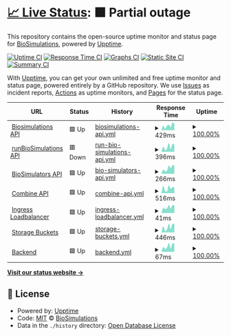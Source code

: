 # [📈 Live Status](https://status.biosimulations.org): <!--live status--> **🟧 Partial outage**

This repository contains the open-source uptime monitor and status page for [BioSimulations](https://biosimulations.org), powered by [Upptime](https://github.com/upptime/upptime).

[![Uptime CI](https://github.com/biosimulations/status-monitor/workflows/Uptime%20CI/badge.svg)](https://github.com/biosimulations/status-monitor/actions?query=workflow%3A%22Uptime+CI%22)
[![Response Time CI](https://github.com/biosimulations/status-monitor/workflows/Response%20Time%20CI/badge.svg)](https://github.com/biosimulations/status-monitor/actions?query=workflow%3A%22Response+Time+CI%22)
[![Graphs CI](https://github.com/biosimulations/status-monitor/workflows/Graphs%20CI/badge.svg)](https://github.com/biosimulations/status-monitor/actions?query=workflow%3A%22Graphs+CI%22)
[![Static Site CI](https://github.com/biosimulations/status-monitor/workflows/Static%20Site%20CI/badge.svg)](https://github.com/biosimulations/status-monitor/actions?query=workflow%3A%22Static+Site+CI%22)
[![Summary CI](https://github.com/biosimulations/status-monitor/workflows/Summary%20CI/badge.svg)](https://github.com/biosimulations/status-monitor/actions?query=workflow%3A%22Summary+CI%22)

With [Upptime](https://upptime.js.org), you can get your own unlimited and free uptime monitor and status page, powered entirely by a GitHub repository. We use [Issues](https://github.com/biosimulations/status-monitor/issues) as incident reports, [Actions](https://github.com/biosimulations/status-monitor/actions) as uptime monitors, and [Pages](https://status.biosimulations.org) for the status page.

<!--start: status pages-->
<!-- This summary is generated by Upptime (https://github.com/upptime/upptime) -->
<!-- Do not edit this manually, your changes will be overwritten -->
<!-- prettier-ignore -->
| URL | Status | History | Response Time | Uptime |
| --- | ------ | ------- | ------------- | ------ |
| <img alt="" src="https://favicons.githubusercontent.com/api.biosimulations.org" height="13"> [Biosimulations API](https://api.biosimulations.org) | 🟩 Up | [biosimulations-api.yml](https://github.com/biosimulations/status-monitor/commits/HEAD/history/biosimulations-api.yml) | <details><summary><img alt="Response time graph" src="./graphs/biosimulations-api/response-time-week.png" height="20"> 429ms</summary><br><a href="https://status.biosimulations.org/history/biosimulations-api"><img alt="Response time 362" src="https://img.shields.io/endpoint?url=https%3A%2F%2Fraw.githubusercontent.com%2Fbiosimulations%2Fstatus-monitor%2FHEAD%2Fapi%2Fbiosimulations-api%2Fresponse-time.json"></a><br><a href="https://status.biosimulations.org/history/biosimulations-api"><img alt="24-hour response time 591" src="https://img.shields.io/endpoint?url=https%3A%2F%2Fraw.githubusercontent.com%2Fbiosimulations%2Fstatus-monitor%2FHEAD%2Fapi%2Fbiosimulations-api%2Fresponse-time-day.json"></a><br><a href="https://status.biosimulations.org/history/biosimulations-api"><img alt="7-day response time 429" src="https://img.shields.io/endpoint?url=https%3A%2F%2Fraw.githubusercontent.com%2Fbiosimulations%2Fstatus-monitor%2FHEAD%2Fapi%2Fbiosimulations-api%2Fresponse-time-week.json"></a><br><a href="https://status.biosimulations.org/history/biosimulations-api"><img alt="30-day response time 362" src="https://img.shields.io/endpoint?url=https%3A%2F%2Fraw.githubusercontent.com%2Fbiosimulations%2Fstatus-monitor%2FHEAD%2Fapi%2Fbiosimulations-api%2Fresponse-time-month.json"></a><br><a href="https://status.biosimulations.org/history/biosimulations-api"><img alt="1-year response time 362" src="https://img.shields.io/endpoint?url=https%3A%2F%2Fraw.githubusercontent.com%2Fbiosimulations%2Fstatus-monitor%2FHEAD%2Fapi%2Fbiosimulations-api%2Fresponse-time-year.json"></a></details> | <details><summary><a href="https://status.biosimulations.org/history/biosimulations-api">100.00%</a></summary><a href="https://status.biosimulations.org/history/biosimulations-api"><img alt="All-time uptime 100.00%" src="https://img.shields.io/endpoint?url=https%3A%2F%2Fraw.githubusercontent.com%2Fbiosimulations%2Fstatus-monitor%2FHEAD%2Fapi%2Fbiosimulations-api%2Fuptime.json"></a><br><a href="https://status.biosimulations.org/history/biosimulations-api"><img alt="24-hour uptime 100.00%" src="https://img.shields.io/endpoint?url=https%3A%2F%2Fraw.githubusercontent.com%2Fbiosimulations%2Fstatus-monitor%2FHEAD%2Fapi%2Fbiosimulations-api%2Fuptime-day.json"></a><br><a href="https://status.biosimulations.org/history/biosimulations-api"><img alt="7-day uptime 100.00%" src="https://img.shields.io/endpoint?url=https%3A%2F%2Fraw.githubusercontent.com%2Fbiosimulations%2Fstatus-monitor%2FHEAD%2Fapi%2Fbiosimulations-api%2Fuptime-week.json"></a><br><a href="https://status.biosimulations.org/history/biosimulations-api"><img alt="30-day uptime 100.00%" src="https://img.shields.io/endpoint?url=https%3A%2F%2Fraw.githubusercontent.com%2Fbiosimulations%2Fstatus-monitor%2FHEAD%2Fapi%2Fbiosimulations-api%2Fuptime-month.json"></a><br><a href="https://status.biosimulations.org/history/biosimulations-api"><img alt="1-year uptime 100.00%" src="https://img.shields.io/endpoint?url=https%3A%2F%2Fraw.githubusercontent.com%2Fbiosimulations%2Fstatus-monitor%2FHEAD%2Fapi%2Fbiosimulations-api%2Fuptime-year.json"></a></details>
| <img alt="" src="https://favicons.githubusercontent.com/run.api.biosimulations.org" height="13"> [runBioSimulations API](https://run.api.biosimulations.org) | 🟥 Down | [run-bio-simulations-api.yml](https://github.com/biosimulations/status-monitor/commits/HEAD/history/run-bio-simulations-api.yml) | <details><summary><img alt="Response time graph" src="./graphs/run-bio-simulations-api/response-time-week.png" height="20"> 396ms</summary><br><a href="https://status.biosimulations.org/history/run-bio-simulations-api"><img alt="Response time 387" src="https://img.shields.io/endpoint?url=https%3A%2F%2Fraw.githubusercontent.com%2Fbiosimulations%2Fstatus-monitor%2FHEAD%2Fapi%2Frun-bio-simulations-api%2Fresponse-time.json"></a><br><a href="https://status.biosimulations.org/history/run-bio-simulations-api"><img alt="24-hour response time 433" src="https://img.shields.io/endpoint?url=https%3A%2F%2Fraw.githubusercontent.com%2Fbiosimulations%2Fstatus-monitor%2FHEAD%2Fapi%2Frun-bio-simulations-api%2Fresponse-time-day.json"></a><br><a href="https://status.biosimulations.org/history/run-bio-simulations-api"><img alt="7-day response time 396" src="https://img.shields.io/endpoint?url=https%3A%2F%2Fraw.githubusercontent.com%2Fbiosimulations%2Fstatus-monitor%2FHEAD%2Fapi%2Frun-bio-simulations-api%2Fresponse-time-week.json"></a><br><a href="https://status.biosimulations.org/history/run-bio-simulations-api"><img alt="30-day response time 387" src="https://img.shields.io/endpoint?url=https%3A%2F%2Fraw.githubusercontent.com%2Fbiosimulations%2Fstatus-monitor%2FHEAD%2Fapi%2Frun-bio-simulations-api%2Fresponse-time-month.json"></a><br><a href="https://status.biosimulations.org/history/run-bio-simulations-api"><img alt="1-year response time 387" src="https://img.shields.io/endpoint?url=https%3A%2F%2Fraw.githubusercontent.com%2Fbiosimulations%2Fstatus-monitor%2FHEAD%2Fapi%2Frun-bio-simulations-api%2Fresponse-time-year.json"></a></details> | <details><summary><a href="https://status.biosimulations.org/history/run-bio-simulations-api">100.00%</a></summary><a href="https://status.biosimulations.org/history/run-bio-simulations-api"><img alt="All-time uptime 100.00%" src="https://img.shields.io/endpoint?url=https%3A%2F%2Fraw.githubusercontent.com%2Fbiosimulations%2Fstatus-monitor%2FHEAD%2Fapi%2Frun-bio-simulations-api%2Fuptime.json"></a><br><a href="https://status.biosimulations.org/history/run-bio-simulations-api"><img alt="24-hour uptime 99.99%" src="https://img.shields.io/endpoint?url=https%3A%2F%2Fraw.githubusercontent.com%2Fbiosimulations%2Fstatus-monitor%2FHEAD%2Fapi%2Frun-bio-simulations-api%2Fuptime-day.json"></a><br><a href="https://status.biosimulations.org/history/run-bio-simulations-api"><img alt="7-day uptime 100.00%" src="https://img.shields.io/endpoint?url=https%3A%2F%2Fraw.githubusercontent.com%2Fbiosimulations%2Fstatus-monitor%2FHEAD%2Fapi%2Frun-bio-simulations-api%2Fuptime-week.json"></a><br><a href="https://status.biosimulations.org/history/run-bio-simulations-api"><img alt="30-day uptime 100.00%" src="https://img.shields.io/endpoint?url=https%3A%2F%2Fraw.githubusercontent.com%2Fbiosimulations%2Fstatus-monitor%2FHEAD%2Fapi%2Frun-bio-simulations-api%2Fuptime-month.json"></a><br><a href="https://status.biosimulations.org/history/run-bio-simulations-api"><img alt="1-year uptime 100.00%" src="https://img.shields.io/endpoint?url=https%3A%2F%2Fraw.githubusercontent.com%2Fbiosimulations%2Fstatus-monitor%2FHEAD%2Fapi%2Frun-bio-simulations-api%2Fuptime-year.json"></a></details>
| <img alt="" src="https://favicons.githubusercontent.com/api.biosimulators.org" height="13"> [BioSimulators API](https://api.biosimulators.org) | 🟩 Up | [bio-simulators-api.yml](https://github.com/biosimulations/status-monitor/commits/HEAD/history/bio-simulators-api.yml) | <details><summary><img alt="Response time graph" src="./graphs/bio-simulators-api/response-time-week.png" height="20"> 266ms</summary><br><a href="https://status.biosimulations.org/history/bio-simulators-api"><img alt="Response time 203" src="https://img.shields.io/endpoint?url=https%3A%2F%2Fraw.githubusercontent.com%2Fbiosimulations%2Fstatus-monitor%2FHEAD%2Fapi%2Fbio-simulators-api%2Fresponse-time.json"></a><br><a href="https://status.biosimulations.org/history/bio-simulators-api"><img alt="24-hour response time 395" src="https://img.shields.io/endpoint?url=https%3A%2F%2Fraw.githubusercontent.com%2Fbiosimulations%2Fstatus-monitor%2FHEAD%2Fapi%2Fbio-simulators-api%2Fresponse-time-day.json"></a><br><a href="https://status.biosimulations.org/history/bio-simulators-api"><img alt="7-day response time 266" src="https://img.shields.io/endpoint?url=https%3A%2F%2Fraw.githubusercontent.com%2Fbiosimulations%2Fstatus-monitor%2FHEAD%2Fapi%2Fbio-simulators-api%2Fresponse-time-week.json"></a><br><a href="https://status.biosimulations.org/history/bio-simulators-api"><img alt="30-day response time 203" src="https://img.shields.io/endpoint?url=https%3A%2F%2Fraw.githubusercontent.com%2Fbiosimulations%2Fstatus-monitor%2FHEAD%2Fapi%2Fbio-simulators-api%2Fresponse-time-month.json"></a><br><a href="https://status.biosimulations.org/history/bio-simulators-api"><img alt="1-year response time 203" src="https://img.shields.io/endpoint?url=https%3A%2F%2Fraw.githubusercontent.com%2Fbiosimulations%2Fstatus-monitor%2FHEAD%2Fapi%2Fbio-simulators-api%2Fresponse-time-year.json"></a></details> | <details><summary><a href="https://status.biosimulations.org/history/bio-simulators-api">100.00%</a></summary><a href="https://status.biosimulations.org/history/bio-simulators-api"><img alt="All-time uptime 100.00%" src="https://img.shields.io/endpoint?url=https%3A%2F%2Fraw.githubusercontent.com%2Fbiosimulations%2Fstatus-monitor%2FHEAD%2Fapi%2Fbio-simulators-api%2Fuptime.json"></a><br><a href="https://status.biosimulations.org/history/bio-simulators-api"><img alt="24-hour uptime 100.00%" src="https://img.shields.io/endpoint?url=https%3A%2F%2Fraw.githubusercontent.com%2Fbiosimulations%2Fstatus-monitor%2FHEAD%2Fapi%2Fbio-simulators-api%2Fuptime-day.json"></a><br><a href="https://status.biosimulations.org/history/bio-simulators-api"><img alt="7-day uptime 100.00%" src="https://img.shields.io/endpoint?url=https%3A%2F%2Fraw.githubusercontent.com%2Fbiosimulations%2Fstatus-monitor%2FHEAD%2Fapi%2Fbio-simulators-api%2Fuptime-week.json"></a><br><a href="https://status.biosimulations.org/history/bio-simulators-api"><img alt="30-day uptime 100.00%" src="https://img.shields.io/endpoint?url=https%3A%2F%2Fraw.githubusercontent.com%2Fbiosimulations%2Fstatus-monitor%2FHEAD%2Fapi%2Fbio-simulators-api%2Fuptime-month.json"></a><br><a href="https://status.biosimulations.org/history/bio-simulators-api"><img alt="1-year uptime 100.00%" src="https://img.shields.io/endpoint?url=https%3A%2F%2Fraw.githubusercontent.com%2Fbiosimulations%2Fstatus-monitor%2FHEAD%2Fapi%2Fbio-simulators-api%2Fuptime-year.json"></a></details>
| <img alt="" src="https://favicons.githubusercontent.com/combine.api.biosimulations.org" height="13"> [Combine API](https://combine.api.biosimulations.org/kisao/get-similar-algorithms?algorithms=KISAO_0000019) | 🟩 Up | [combine-api.yml](https://github.com/biosimulations/status-monitor/commits/HEAD/history/combine-api.yml) | <details><summary><img alt="Response time graph" src="./graphs/combine-api/response-time-week.png" height="20"> 516ms</summary><br><a href="https://status.biosimulations.org/history/combine-api"><img alt="Response time 420" src="https://img.shields.io/endpoint?url=https%3A%2F%2Fraw.githubusercontent.com%2Fbiosimulations%2Fstatus-monitor%2FHEAD%2Fapi%2Fcombine-api%2Fresponse-time.json"></a><br><a href="https://status.biosimulations.org/history/combine-api"><img alt="24-hour response time 610" src="https://img.shields.io/endpoint?url=https%3A%2F%2Fraw.githubusercontent.com%2Fbiosimulations%2Fstatus-monitor%2FHEAD%2Fapi%2Fcombine-api%2Fresponse-time-day.json"></a><br><a href="https://status.biosimulations.org/history/combine-api"><img alt="7-day response time 516" src="https://img.shields.io/endpoint?url=https%3A%2F%2Fraw.githubusercontent.com%2Fbiosimulations%2Fstatus-monitor%2FHEAD%2Fapi%2Fcombine-api%2Fresponse-time-week.json"></a><br><a href="https://status.biosimulations.org/history/combine-api"><img alt="30-day response time 420" src="https://img.shields.io/endpoint?url=https%3A%2F%2Fraw.githubusercontent.com%2Fbiosimulations%2Fstatus-monitor%2FHEAD%2Fapi%2Fcombine-api%2Fresponse-time-month.json"></a><br><a href="https://status.biosimulations.org/history/combine-api"><img alt="1-year response time 420" src="https://img.shields.io/endpoint?url=https%3A%2F%2Fraw.githubusercontent.com%2Fbiosimulations%2Fstatus-monitor%2FHEAD%2Fapi%2Fcombine-api%2Fresponse-time-year.json"></a></details> | <details><summary><a href="https://status.biosimulations.org/history/combine-api">100.00%</a></summary><a href="https://status.biosimulations.org/history/combine-api"><img alt="All-time uptime 100.00%" src="https://img.shields.io/endpoint?url=https%3A%2F%2Fraw.githubusercontent.com%2Fbiosimulations%2Fstatus-monitor%2FHEAD%2Fapi%2Fcombine-api%2Fuptime.json"></a><br><a href="https://status.biosimulations.org/history/combine-api"><img alt="24-hour uptime 100.00%" src="https://img.shields.io/endpoint?url=https%3A%2F%2Fraw.githubusercontent.com%2Fbiosimulations%2Fstatus-monitor%2FHEAD%2Fapi%2Fcombine-api%2Fuptime-day.json"></a><br><a href="https://status.biosimulations.org/history/combine-api"><img alt="7-day uptime 100.00%" src="https://img.shields.io/endpoint?url=https%3A%2F%2Fraw.githubusercontent.com%2Fbiosimulations%2Fstatus-monitor%2FHEAD%2Fapi%2Fcombine-api%2Fuptime-week.json"></a><br><a href="https://status.biosimulations.org/history/combine-api"><img alt="30-day uptime 100.00%" src="https://img.shields.io/endpoint?url=https%3A%2F%2Fraw.githubusercontent.com%2Fbiosimulations%2Fstatus-monitor%2FHEAD%2Fapi%2Fcombine-api%2Fuptime-month.json"></a><br><a href="https://status.biosimulations.org/history/combine-api"><img alt="1-year uptime 100.00%" src="https://img.shields.io/endpoint?url=https%3A%2F%2Fraw.githubusercontent.com%2Fbiosimulations%2Fstatus-monitor%2FHEAD%2Fapi%2Fcombine-api%2Fuptime-year.json"></a></details>
| <img alt="" src="https://favicons.githubusercontent.com/null" height="13"> [Ingress Loadbalancer](34.123.157.17) | 🟩 Up | [ingress-loadbalancer.yml](https://github.com/biosimulations/status-monitor/commits/HEAD/history/ingress-loadbalancer.yml) | <details><summary><img alt="Response time graph" src="./graphs/ingress-loadbalancer/response-time-week.png" height="20"> 41ms</summary><br><a href="https://status.biosimulations.org/history/ingress-loadbalancer"><img alt="Response time 36" src="https://img.shields.io/endpoint?url=https%3A%2F%2Fraw.githubusercontent.com%2Fbiosimulations%2Fstatus-monitor%2FHEAD%2Fapi%2Fingress-loadbalancer%2Fresponse-time.json"></a><br><a href="https://status.biosimulations.org/history/ingress-loadbalancer"><img alt="24-hour response time 54" src="https://img.shields.io/endpoint?url=https%3A%2F%2Fraw.githubusercontent.com%2Fbiosimulations%2Fstatus-monitor%2FHEAD%2Fapi%2Fingress-loadbalancer%2Fresponse-time-day.json"></a><br><a href="https://status.biosimulations.org/history/ingress-loadbalancer"><img alt="7-day response time 41" src="https://img.shields.io/endpoint?url=https%3A%2F%2Fraw.githubusercontent.com%2Fbiosimulations%2Fstatus-monitor%2FHEAD%2Fapi%2Fingress-loadbalancer%2Fresponse-time-week.json"></a><br><a href="https://status.biosimulations.org/history/ingress-loadbalancer"><img alt="30-day response time 36" src="https://img.shields.io/endpoint?url=https%3A%2F%2Fraw.githubusercontent.com%2Fbiosimulations%2Fstatus-monitor%2FHEAD%2Fapi%2Fingress-loadbalancer%2Fresponse-time-month.json"></a><br><a href="https://status.biosimulations.org/history/ingress-loadbalancer"><img alt="1-year response time 36" src="https://img.shields.io/endpoint?url=https%3A%2F%2Fraw.githubusercontent.com%2Fbiosimulations%2Fstatus-monitor%2FHEAD%2Fapi%2Fingress-loadbalancer%2Fresponse-time-year.json"></a></details> | <details><summary><a href="https://status.biosimulations.org/history/ingress-loadbalancer">100.00%</a></summary><a href="https://status.biosimulations.org/history/ingress-loadbalancer"><img alt="All-time uptime 100.00%" src="https://img.shields.io/endpoint?url=https%3A%2F%2Fraw.githubusercontent.com%2Fbiosimulations%2Fstatus-monitor%2FHEAD%2Fapi%2Fingress-loadbalancer%2Fuptime.json"></a><br><a href="https://status.biosimulations.org/history/ingress-loadbalancer"><img alt="24-hour uptime 100.00%" src="https://img.shields.io/endpoint?url=https%3A%2F%2Fraw.githubusercontent.com%2Fbiosimulations%2Fstatus-monitor%2FHEAD%2Fapi%2Fingress-loadbalancer%2Fuptime-day.json"></a><br><a href="https://status.biosimulations.org/history/ingress-loadbalancer"><img alt="7-day uptime 100.00%" src="https://img.shields.io/endpoint?url=https%3A%2F%2Fraw.githubusercontent.com%2Fbiosimulations%2Fstatus-monitor%2FHEAD%2Fapi%2Fingress-loadbalancer%2Fuptime-week.json"></a><br><a href="https://status.biosimulations.org/history/ingress-loadbalancer"><img alt="30-day uptime 100.00%" src="https://img.shields.io/endpoint?url=https%3A%2F%2Fraw.githubusercontent.com%2Fbiosimulations%2Fstatus-monitor%2FHEAD%2Fapi%2Fingress-loadbalancer%2Fuptime-month.json"></a><br><a href="https://status.biosimulations.org/history/ingress-loadbalancer"><img alt="1-year uptime 100.00%" src="https://img.shields.io/endpoint?url=https%3A%2F%2Fraw.githubusercontent.com%2Fbiosimulations%2Fstatus-monitor%2FHEAD%2Fapi%2Fingress-loadbalancer%2Fuptime-year.json"></a></details>
| <img alt="" src="https://favicons.githubusercontent.com/files.biosimulations.org" height="13"> [Storage Buckets](https://files.biosimulations.org/s3/helloWorld.txt) | 🟩 Up | [storage-buckets.yml](https://github.com/biosimulations/status-monitor/commits/HEAD/history/storage-buckets.yml) | <details><summary><img alt="Response time graph" src="./graphs/storage-buckets/response-time-week.png" height="20"> 446ms</summary><br><a href="https://status.biosimulations.org/history/storage-buckets"><img alt="Response time 366" src="https://img.shields.io/endpoint?url=https%3A%2F%2Fraw.githubusercontent.com%2Fbiosimulations%2Fstatus-monitor%2FHEAD%2Fapi%2Fstorage-buckets%2Fresponse-time.json"></a><br><a href="https://status.biosimulations.org/history/storage-buckets"><img alt="24-hour response time 679" src="https://img.shields.io/endpoint?url=https%3A%2F%2Fraw.githubusercontent.com%2Fbiosimulations%2Fstatus-monitor%2FHEAD%2Fapi%2Fstorage-buckets%2Fresponse-time-day.json"></a><br><a href="https://status.biosimulations.org/history/storage-buckets"><img alt="7-day response time 446" src="https://img.shields.io/endpoint?url=https%3A%2F%2Fraw.githubusercontent.com%2Fbiosimulations%2Fstatus-monitor%2FHEAD%2Fapi%2Fstorage-buckets%2Fresponse-time-week.json"></a><br><a href="https://status.biosimulations.org/history/storage-buckets"><img alt="30-day response time 366" src="https://img.shields.io/endpoint?url=https%3A%2F%2Fraw.githubusercontent.com%2Fbiosimulations%2Fstatus-monitor%2FHEAD%2Fapi%2Fstorage-buckets%2Fresponse-time-month.json"></a><br><a href="https://status.biosimulations.org/history/storage-buckets"><img alt="1-year response time 366" src="https://img.shields.io/endpoint?url=https%3A%2F%2Fraw.githubusercontent.com%2Fbiosimulations%2Fstatus-monitor%2FHEAD%2Fapi%2Fstorage-buckets%2Fresponse-time-year.json"></a></details> | <details><summary><a href="https://status.biosimulations.org/history/storage-buckets">100.00%</a></summary><a href="https://status.biosimulations.org/history/storage-buckets"><img alt="All-time uptime 99.90%" src="https://img.shields.io/endpoint?url=https%3A%2F%2Fraw.githubusercontent.com%2Fbiosimulations%2Fstatus-monitor%2FHEAD%2Fapi%2Fstorage-buckets%2Fuptime.json"></a><br><a href="https://status.biosimulations.org/history/storage-buckets"><img alt="24-hour uptime 100.00%" src="https://img.shields.io/endpoint?url=https%3A%2F%2Fraw.githubusercontent.com%2Fbiosimulations%2Fstatus-monitor%2FHEAD%2Fapi%2Fstorage-buckets%2Fuptime-day.json"></a><br><a href="https://status.biosimulations.org/history/storage-buckets"><img alt="7-day uptime 100.00%" src="https://img.shields.io/endpoint?url=https%3A%2F%2Fraw.githubusercontent.com%2Fbiosimulations%2Fstatus-monitor%2FHEAD%2Fapi%2Fstorage-buckets%2Fuptime-week.json"></a><br><a href="https://status.biosimulations.org/history/storage-buckets"><img alt="30-day uptime 99.90%" src="https://img.shields.io/endpoint?url=https%3A%2F%2Fraw.githubusercontent.com%2Fbiosimulations%2Fstatus-monitor%2FHEAD%2Fapi%2Fstorage-buckets%2Fuptime-month.json"></a><br><a href="https://status.biosimulations.org/history/storage-buckets"><img alt="1-year uptime 99.90%" src="https://img.shields.io/endpoint?url=https%3A%2F%2Fraw.githubusercontent.com%2Fbiosimulations%2Fstatus-monitor%2FHEAD%2Fapi%2Fstorage-buckets%2Fuptime-year.json"></a></details>
| <img alt="" src="https://favicons.githubusercontent.com/null" height="13"> [Backend](biosim-submit-ext.cam.uchc.edu) | 🟩 Up | [backend.yml](https://github.com/biosimulations/status-monitor/commits/HEAD/history/backend.yml) | <details><summary><img alt="Response time graph" src="./graphs/backend/response-time-week.png" height="20"> 67ms</summary><br><a href="https://status.biosimulations.org/history/backend"><img alt="Response time 57" src="https://img.shields.io/endpoint?url=https%3A%2F%2Fraw.githubusercontent.com%2Fbiosimulations%2Fstatus-monitor%2FHEAD%2Fapi%2Fbackend%2Fresponse-time.json"></a><br><a href="https://status.biosimulations.org/history/backend"><img alt="24-hour response time 97" src="https://img.shields.io/endpoint?url=https%3A%2F%2Fraw.githubusercontent.com%2Fbiosimulations%2Fstatus-monitor%2FHEAD%2Fapi%2Fbackend%2Fresponse-time-day.json"></a><br><a href="https://status.biosimulations.org/history/backend"><img alt="7-day response time 67" src="https://img.shields.io/endpoint?url=https%3A%2F%2Fraw.githubusercontent.com%2Fbiosimulations%2Fstatus-monitor%2FHEAD%2Fapi%2Fbackend%2Fresponse-time-week.json"></a><br><a href="https://status.biosimulations.org/history/backend"><img alt="30-day response time 57" src="https://img.shields.io/endpoint?url=https%3A%2F%2Fraw.githubusercontent.com%2Fbiosimulations%2Fstatus-monitor%2FHEAD%2Fapi%2Fbackend%2Fresponse-time-month.json"></a><br><a href="https://status.biosimulations.org/history/backend"><img alt="1-year response time 57" src="https://img.shields.io/endpoint?url=https%3A%2F%2Fraw.githubusercontent.com%2Fbiosimulations%2Fstatus-monitor%2FHEAD%2Fapi%2Fbackend%2Fresponse-time-year.json"></a></details> | <details><summary><a href="https://status.biosimulations.org/history/backend">100.00%</a></summary><a href="https://status.biosimulations.org/history/backend"><img alt="All-time uptime 100.00%" src="https://img.shields.io/endpoint?url=https%3A%2F%2Fraw.githubusercontent.com%2Fbiosimulations%2Fstatus-monitor%2FHEAD%2Fapi%2Fbackend%2Fuptime.json"></a><br><a href="https://status.biosimulations.org/history/backend"><img alt="24-hour uptime 100.00%" src="https://img.shields.io/endpoint?url=https%3A%2F%2Fraw.githubusercontent.com%2Fbiosimulations%2Fstatus-monitor%2FHEAD%2Fapi%2Fbackend%2Fuptime-day.json"></a><br><a href="https://status.biosimulations.org/history/backend"><img alt="7-day uptime 100.00%" src="https://img.shields.io/endpoint?url=https%3A%2F%2Fraw.githubusercontent.com%2Fbiosimulations%2Fstatus-monitor%2FHEAD%2Fapi%2Fbackend%2Fuptime-week.json"></a><br><a href="https://status.biosimulations.org/history/backend"><img alt="30-day uptime 100.00%" src="https://img.shields.io/endpoint?url=https%3A%2F%2Fraw.githubusercontent.com%2Fbiosimulations%2Fstatus-monitor%2FHEAD%2Fapi%2Fbackend%2Fuptime-month.json"></a><br><a href="https://status.biosimulations.org/history/backend"><img alt="1-year uptime 100.00%" src="https://img.shields.io/endpoint?url=https%3A%2F%2Fraw.githubusercontent.com%2Fbiosimulations%2Fstatus-monitor%2FHEAD%2Fapi%2Fbackend%2Fuptime-year.json"></a></details>

<!--end: status pages-->

[**Visit our status website →**](https://status.biosimulations.org)

## 📄 License

- Powered by: [Upptime](https://github.com/upptime/upptime)
- Code: [MIT](./LICENSE) © [BioSimulations](https://biosimulations.org)
- Data in the `./history` directory: [Open Database License](https://opendatacommons.org/licenses/odbl/1-0/)
